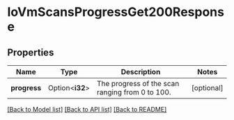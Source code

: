 # IoVmScansProgressGet200Response

## Properties

Name | Type | Description | Notes
------------ | ------------- | ------------- | -------------
**progress** | Option<**i32**> | The progress of the scan ranging from 0 to 100. | [optional]

[[Back to Model list]](../README.md#documentation-for-models) [[Back to API list]](../README.md#documentation-for-api-endpoints) [[Back to README]](../README.md)


